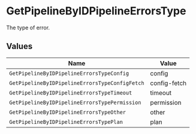# GetPipelineByIDPipelineErrorsType

The type of error.


## Values

| Name                                           | Value                                          |
| ---------------------------------------------- | ---------------------------------------------- |
| `GetPipelineByIDPipelineErrorsTypeConfig`      | config                                         |
| `GetPipelineByIDPipelineErrorsTypeConfigFetch` | config-fetch                                   |
| `GetPipelineByIDPipelineErrorsTypeTimeout`     | timeout                                        |
| `GetPipelineByIDPipelineErrorsTypePermission`  | permission                                     |
| `GetPipelineByIDPipelineErrorsTypeOther`       | other                                          |
| `GetPipelineByIDPipelineErrorsTypePlan`        | plan                                           |